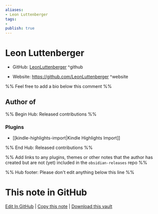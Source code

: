 ```yaml
---
aliases:
- Leon Luttenberger
tags:
- 
publish: true
---
```


# Leon Luttenberger

- GitHub: [LeonLuttenberger](https://github.com/LeonLuttenberger/) ^github
<!-- - Discord: `@` ^discord-->
- Website: <https://github.com/LeonLuttenberger> ^website
<!-- - [[Publish sites|Publish site]]: <https://> ^publish-->

%% Feel free to add a bio below this comment %%


## Author of

%% Begin Hub: Released contributions %%
### Plugins
- [[kindle-highlights-import|Kindle Highlights Import]]

%% End Hub: Released contributions %%

%% Add links to any plugins, themes or other notes that the author has created but are not (yet) included in the `obsidian-releases` repo %%

<!--
### Unlisted plugins
-->

<!--
### Others
-->

<!--
## Sponsor this author
-->

<!-- - [[GitHub sponsors]]: [Sponsor @LeonLuttenberger on GitHub Sponsors](https://github.com/sponsors/LeonLuttenberger) ^github-sponsor-->
<!-- - [[Buy me a coffee]]: <https://> ^buy-me-a-coffee-->
<!-- - [[PayPal]]: <https://> ^paypal-->
<!-- - [[Patreon]]: <https://> ^patreon-->

<!--
## Follow this author
-->

<!-- - [[YouTube Channels|On YouTube]]: <https://> ^youtube-->
<!-- - Twitter: <https://> ^twitter-->
<!-- - ... -->

%% Hub footer: Please don't edit anything below this line %%

# This note in GitHub

<span class="git-footer">[Edit In GitHub](https://github.dev/obsidian-community/obsidian-hub/blob/main/01%20-%20Community/People/LeonLuttenberger.md "git-hub-edit-note") | [Copy this note](https://raw.githubusercontent.com/obsidian-community/obsidian-hub/main/01%20-%20Community/People/LeonLuttenberger.md "git-hub-copy-note") | [Download this vault](https://github.com/obsidian-community/obsidian-hub/archive/refs/heads/main.zip "git-hub-download-vault") </span>

